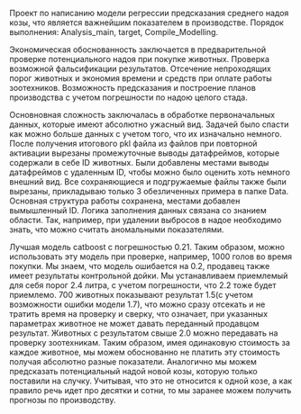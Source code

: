 Проект по написанию модели регрессии предсказания среднего надоя козы, что является важнейшим показателем в производстве. 
Порядок выполнения: Analysis_main, target, Compile_Modelling.

Экономическая обоснованность заключается в предварительной проверке потенциального надоя при покупке животных. Проверка возможной фальсификации результатов. 
Отсечение непроходящих порог животных и экономия времени и средств при оплате работы зоотехников. Возможность предсказания и построение планов производства с учетом погрешности по надою целого стада. 

Основновная сложность заключалась в обработке первоначальных данных, которые имеют абсолютно ужасный вид. Задачей было спасти как можно больше данных с учетом того, что их изначально немного. 
После получения итогового pkl файла из файлов при повторной активации вырезаны промежуточные выводы датафреймов, которые содержали в себе ID животных. 
Были добавлены местами выводы датафреймов с удаленным ID, чтобы можно было оценить хоть немного внешний вид. Все сохраняющиеся и подгружаемые файлы также были вырезаны, прикладываю только 3 обезличенных примера в папке Data. Основная структура работы сохранена, местами добавлен вымышленный ID. 
Логика заполнения данных связана со знанием области. Так, например, при удалении выбросов в надое необходимо знать, что можно считать аномальными показателями. 

Лучшая модель catboost с погрешностью 0.21. Таким образом, можно использовать эту модель при проверке, например, 1000 голов во время покупки. Мы знаем, что модель ошибается на 0.2, продавец также имеет результаты контрольной дойки. Мы устанавливаем приемлемый для себя порог 2.4 литра, с учетом погрешности, что 2.2 тоже будет приемлемо. 700 животных показывают результат 1.5(с учетом возможности ошибки модели 1.7), что можно сразу отсекать и не тратить время на проверку и сверку, что означает, при указанных параметрах животное не может давать переданный продавцом результат. Животных с результатом свыше 2.0 можно передавать на проверку зоотехникам. Таким образом, имея одинаковую стоимость за каждое животное, мы можем обоснованно не платить эту стоимость получая абсолютно разные показатели. 
Аналогично мы можем предсказать потенциальный надой новой козы, которую только поставили на случку. Учитывая, что это не относится к одной козе, а как правило речь идет про десятки и сотни, то мы заранее можем получить прогнозы по производству. 
